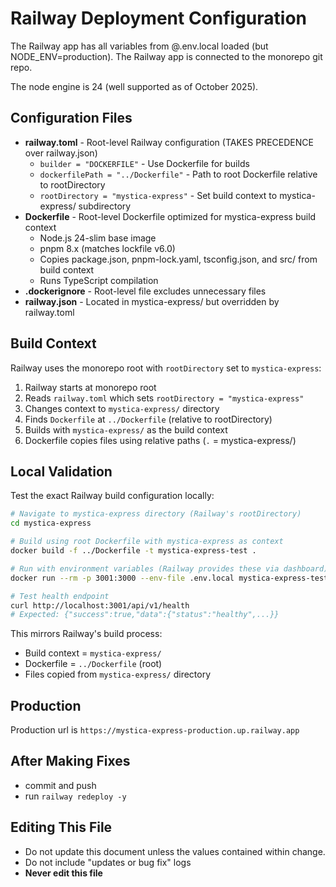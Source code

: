 # Railway Deployment Configuration

The Railway app has all variables from @.env.local loaded (but NODE_ENV=production). The Railway app is connected to the monorepo git repo.

The node engine is 24 (well supported as of October 2025).

## Configuration Files

- **railway.toml** - Root-level Railway configuration (TAKES PRECEDENCE over railway.json)
  - `builder = "DOCKERFILE"` - Use Dockerfile for builds
  - `dockerfilePath = "../Dockerfile"` - Path to root Dockerfile relative to rootDirectory
  - `rootDirectory = "mystica-express"` - Set build context to mystica-express/ subdirectory
- **Dockerfile** - Root-level Dockerfile optimized for mystica-express build context
  - Node.js 24-slim base image
  - pnpm 8.x (matches lockfile v6.0)
  - Copies package.json, pnpm-lock.yaml, tsconfig.json, and src/ from build context
  - Runs TypeScript compilation
- **.dockerignore** - Root-level file excludes unnecessary files
- **railway.json** - Located in mystica-express/ but overridden by railway.toml

## Build Context

Railway uses the monorepo root with `rootDirectory` set to `mystica-express`:
1. Railway starts at monorepo root
2. Reads `railway.toml` which sets `rootDirectory = "mystica-express"`
3. Changes context to `mystica-express/` directory
4. Finds `Dockerfile` at `../Dockerfile` (relative to rootDirectory)
5. Builds with `mystica-express/` as the build context
6. Dockerfile copies files using relative paths (`.` = mystica-express/)
  
## Local Validation

Test the exact Railway build configuration locally:

```bash
# Navigate to mystica-express directory (Railway's rootDirectory)
cd mystica-express

# Build using root Dockerfile with mystica-express as context
docker build -f ../Dockerfile -t mystica-express-test .

# Run with environment variables (Railway provides these via dashboard)
docker run --rm -p 3001:3000 --env-file .env.local mystica-express-test

# Test health endpoint
curl http://localhost:3001/api/v1/health
# Expected: {"success":true,"data":{"status":"healthy",...}}
```

This mirrors Railway's build process:
- Build context = `mystica-express/`
- Dockerfile = `../Dockerfile` (root)
- Files copied from `mystica-express/` directory

## Production

Production url is `https://mystica-express-production.up.railway.app`

## After Making Fixes

- commit and push
- run `railway redeploy -y` 

## Editing This File

- Do not update this document unless the values contained within change. 
- Do not include "updates or bug fix" logs
- **Never edit this file**